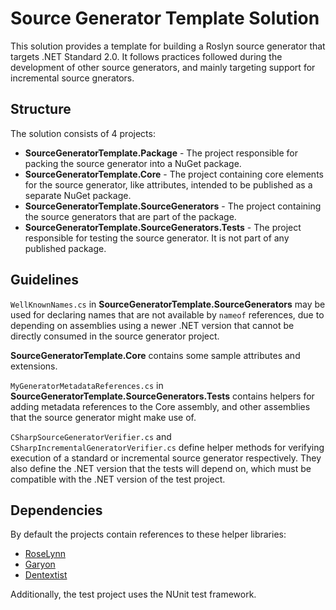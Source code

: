 # Source Generator Template Solution

This solution provides a template for building a Roslyn source generator that targets .NET Standard 2.0. It follows practices followed during the development of other source generators, and mainly targeting support for incremental source gnerators.

## Structure

The solution consists of 4 projects:
- **SourceGeneratorTemplate.Package** - The project responsible for packing the source generator into a NuGet package.
- **SourceGeneratorTemplate.Core** - The project containing core elements for the source generator, like attributes, intended to be published as a separate NuGet package.
- **SourceGeneratorTemplate.SourceGenerators** - The project containing the source generators that are part of the package.
- **SourceGeneratorTemplate.SourceGenerators.Tests** - The project responsible for testing the source generator. It is not part of any published package.

## Guidelines

`WellKnownNames.cs` in **SourceGeneratorTemplate.SourceGenerators** may be used for declaring names that are not available by `nameof` references, due to depending on assemblies using a newer .NET version that cannot be directly consumed in the source generator project.

**SourceGeneratorTemplate.Core** contains some sample attributes and extensions.

`MyGeneratorMetadataReferences.cs` in **SourceGeneratorTemplate.SourceGenerators.Tests** contains helpers for adding metadata references to the Core assembly, and other assemblies that the source generator might make use of.

`CSharpSourceGeneratorVerifier.cs` and `CSharpIncrementalGeneratorVerifier.cs` define helper methods for verifying execution of a standard or incremental source generator respectively. They also define the .NET version that the tests will depend on, which must be compatible with the .NET version of the test project.

## Dependencies

By default the projects contain references to these helper libraries:
- [RoseLynn](https://github.com/Rekkonnect/RoseLynn)
- [Garyon](https://github.com/Rekkonnect/Garyon)
- [Dentextist](https://github.com/Rekkonnect/Dentextist)

Additionally, the test project uses the NUnit test framework.
